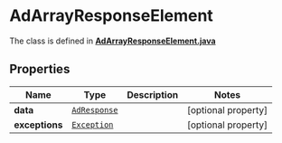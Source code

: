 

# AdArrayResponseElement

The class is defined in **[AdArrayResponseElement.java](../../src/main/java/org/openapitools/model/AdArrayResponseElement.java)**

## Properties

Name | Type | Description | Notes
------------ | ------------- | ------------- | -------------
**data** | [`AdResponse`](AdResponse.md) |  |  [optional property]
**exceptions** | [`Exception`](Exception.md) |  |  [optional property]




